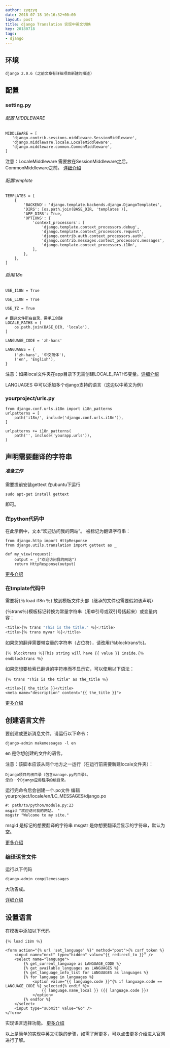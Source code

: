 ```yaml
---
author: zyqzyq
date: 2018-07-18 10:16:32+00:00
layout: post
title: django Translation 实现中英文切换
key: 20180718
tags:
- django
---
```


## 环境
    django 2.0.6 (之前文章有详细项目新建的描述)

## 配置

### setting.py

###### 配置 MIDDLEWARE
    
```
MIDDLEWARE = [
   'django.contrib.sessions.middleware.SessionMiddleware',
   'django.middleware.locale.LocaleMiddleware',
   'django.middleware.common.CommonMiddleware',
]
```

注意：LocaleMiddleware 需要放在SessionMiddleware之后，CommonMiddleware之前。
[详细介绍](https://docs.djangoproject.com/zh-hans/2.0/topics/i18n/translation/#how-django-discovers-language-preference)
###### 配置template

```
TEMPLATES = [
    {
        'BACKEND': 'django.template.backends.django.DjangoTemplates',
        'DIRS': [os.path.join(BASE_DIR, 'templates')],
        'APP_DIRS': True,
        'OPTIONS': {
            'context_processors': [
                'django.template.context_processors.debug',
                'django.template.context_processors.request',
                'django.contrib.auth.context_processors.auth',
                'django.contrib.messages.context_processors.messages',
                'django.template.context_processors.i18n',
            ],
        },
    },
]
```

###### 启用i18n


```
USE_I18N = True

USE_L10N = True

USE_TZ = True

# 翻译文件所在目录，需手工创建
LOCALE_PATHS = [
    os.path.join(BASE_DIR, 'locale'),
]

LANGUAGE_CODE = 'zh-hans'

LANGUAGES = {
    ('zh-hans', '中文简体'),
    ('en', 'English'),
}
```
注意：如果local文件夹在app目录下无需创建LOCALE_PATHS变量。[详细介绍](https://docs.djangoproject.com/zh-hans/2.0/topics/i18n/translation/#how-django-discovers-translations)

LANGUAGES 中可以添加多个django支持的语言（这边以中英文为例）

### yourproject/urls.py

```
from django.conf.urls.i18n import i18n_patterns
urlpatterns = [
    path('i18n/', include('django.conf.urls.i18n')),
]

urlpatterns += i18n_patterns(
    path('', include('yourapp.urls')),
)
```



## 声明需要翻译的字符串

##### 准备工作
需要提前安装gettext 
在ubuntu下运行

```
sudo apt-get install gettext
```
即可。

### 在python代码中

在此示例中，文本“欢迎访问我的网站”。 被标记为翻译字符串：
```
from django.http import HttpResponse
from django.utils.translation import gettext as _

def my_view(request):
    output = _("欢迎访问我的网站")
    return HttpResponse(output)
```

[更多介绍](https://docs.djangoproject.com/zh-hans/2.0/topics/i18n/translation/#internationalization-in-python-code)

### 在tmplate代码中

需要将{％ load i18n ％}
放到模板文件头部（继承的文件也需要假如该声明）


{％trans％}模板标记转换为常量字符串（用单引号或双引号括起来）或变量内容：


```python
<title>{％ trans "This is the title." ％}</title>
<title>{％ trans myvar ％}</title>
```

如果您的翻译需要带变量的字符串（占位符），请改用{％blocktrans％}。

```
{％ blocktrans ％}This string will have {{ value }} inside.{％ endblocktrans ％}
```
如果您想要检索已翻译的字符串而不显示它，可以使用以下语法：

```
{％ trans "This is the title" as the_title ％}

<title>{{ the_title }}</title>
<meta name="description" content="{{ the_title }}">
```

[更多介绍](https://docs.djangoproject.com/zh-hans/2.0/topics/i18n/translation/#internationalization-in-template-code)

## 创建语言文件

要创建或更新消息文件，请运行以下命令：

```
django-admin makemessages -l en

```
en 是你想创建的文件的语言。

注意：该脚本应该从两个地方之一运行（在运行前需要新建locale文件夹）：

    Django项目的根目录（包含manage.py的目录）。
    您的一个Django应用程序的根目录。
    
运行完命令后会创建一个.po文件
编辑 yourproject/locale/en/LC_MESSAGES/django.po

```
#: path/to/python/module.py:23
msgid "欢迎访问我的网站。 "
msgstr "Welcome to my site."
```
msgid 是标记的想要翻译的字符串
msgstr 是你想要翻译后显示的字符串，默认为空。

[更多介绍](https://docs.djangoproject.com/zh-hans/2.0/topics/i18n/translation/#localization-how-to-create-language-files)

### 编译语言文件

运行以下代码

```
django-admin compilemessages
```
大功告成。

[详细介绍](https://docs.djangoproject.com/zh-hans/2.0/topics/i18n/translation/#compiling-message-files)

## 设置语言

在模板中添加以下代码

```
{％ load i18n ％}

<form action="{% url 'set_language' %}" method="post">{% csrf_token %}
    <input name="next" type="hidden" value="{{ redirect_to }}" />
    <select name="language">
        {% get_current_language as LANGUAGE_CODE %}
        {% get_available_languages as LANGUAGES %}
        {% get_language_info_list for LANGUAGES as languages %}
        {% for language in languages %}
            <option value="{{ language.code }}"{% if language.code == LANGUAGE_CODE %} selected{% endif %}>
                {{ language.name_local }} ({{ language.code }})
            </option>
        {% endfor %}
    </select>
    <input type="submit" value="Go" />
</form>
```
实现语言选择功能。
[更多介绍](https://docs.djangoproject.com/zh-hans/2.0/topics/i18n/translation/#the-set-language-redirect-view)



以上是简单的实现中英文切换的步骤，如需了解更多，可以点击更多介绍进入官网进行了解。


